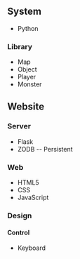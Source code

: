 ## System
 * Python
 
### Library
 * Map
 * Object
 * Player
 * Monster

## Website

### Server
 * Flask
 * ZODB -- Persistent
 
### Web
 * HTML5
 * CSS
 * JavaScript
 
### Design

#### Control
 * Keyboard
